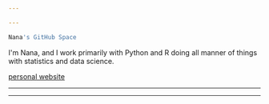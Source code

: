 ```yaml
---

---
```




```r 
Nana's GitHub Space
```






I'm Nana, and I work primarily with Python and R doing all manner of things with statistics and data science. 


[personal website](http://restanalytics.com/aboutme/) 

</p>

---


---
